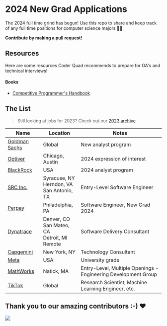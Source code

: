 # 2024 New Grad Applications

The 2024 full time grind has begun! Use this repo to share and keep track of any full time positions for computer science majors 🧑‍💻

**Contribute by making a pull request!**

## Resources

Here are some resources Coder Quad recommends to prepare for OA's and technical interviews!

#### Books

- [Competitive Programmer's Handbook](https://cses.fi/book/book.pdf)

## The List

> Still looking at jobs for 2023? Check out our [2023 archive](/README-2023.md)

| Name                                                                                                                                                 | Location        | Notes                       |
| ---------------------------------------------------------------------------------------------------------------------------------------------------- | --------------- | --------------------------- |
| [Goldman Sachs](https://www.goldmansachs.com/careers/students/programs/americas/new-analyst-program.html)                                            | Global          | New analyst program         |
| [Optiver](https://optiver.com/working-at-optiver/career-opportunities/6497784002/)                                                                   | Chicago, Austin | 2024 expression of interest |
| [BlackRock](https://blackrock.tal.net/vx/lang-en-GB/mobile-0/brand-3/xf-232eb66ac89a/candidate/so/pm/1/pl/1/opp/7893-Analyst-Program-Americas/en-GB) | USA             | 2024 analyst program        |
| [SRC Inc.](https://jobs.jobvite.com/careers/src-inc/job/olAQmfwR?__jvst=Internet%20Job%20Board&__jvsd=Indeed)                                                                   | Syracuse, NY <br> Herndon, VA <br>  San Antonio, TX  | Entry-Level Software Engineer |
| [Perpay](https://jobs.lever.co/perpay/032c6423-f7b4-4d6a-b369-a415630948e8)                                                                   | Philadelphia, PA | Software Engineer, New Grad 2024 |
| [Dynatrace](https://app.ripplematch.com/v2/public/job/edf0d492/details?utm_source=Github&utm_medium=organic_social&utm_campaign=growth_github&utm_content=dyna&utm_term=null)                                                                   | Denver, CO <br> San Mateo, CA <br> Detroit, MI <br> Remote | Software Delivery Consultant |
| [Capgemini](https://www.capgemini.com/jobs/N92ZBYcBf9EzbUpvy_Nu/071398-technology-consultant---new-york---campus-recruiting-2024/?utm_source=Indeed&utm_medium=organic&utm_campaign=Indeed&idOrigine=1522&jobPipeline=Indeed)                                                                   | New York, NY | Technology Consultant |
| [Meta](https://www.metacareers.com/careerprograms/students/?p[teams][0]=Internship%20-%20Engineering%2C%20Tech%20%26%20Design&p[teams][1]=Internship%20-%20Business&p[teams][2]=Internship%20-%20PhD&p[teams][3]=University%20Grad%20-%20PhD%20%26%20Postdoc&p[teams][4]=University%20Grad%20-%20Engineering%2C%20Tech%20%26%20Design&p[teams][5]=University%20Grad%20-%20Business&teams[0]=University%20Grad%20-%20Business&teams[1]=University%20Grad%20-%20Engineering%2C%20Tech%20%26%20Design#openpositions) | USA | University grads |
| [MathWorks](https://www.mathworks.com/company/jobs/opportunities/16217?source=19210&s_eid=Rci_19210)  | Natick, MA | Entry-Level, Multiple Openings - Engineering Development Group |
| [TikTok](https://careers.tiktok.com/position?keywords=&category=&location=&project=7247019463362005306&type=2&job_hot_flag=&current=1&limit=10&functionCategory=&tag=) | Global | Research Scientist, Machine Learning Engineer, etc. |

## Thank you to our amazing contributors :-) ❤️

<a href="https://github.com/coderQuad/New-Grad-Positions-2023/graphs/contributors">
  <img src="https://contrib.rocks/image?repo=coderQuad/New-Grad-Positions-2023&columns=24&max=480" />
</a>
